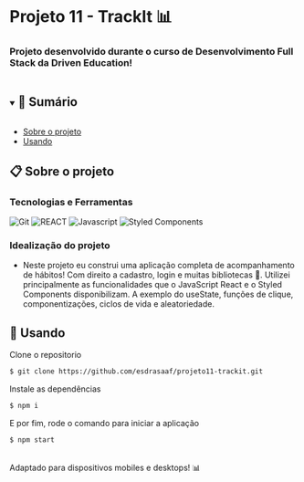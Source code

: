 # Projeto 11 - TrackIt 📊
<h3> Projeto desenvolvido durante o curso de Desenvolvimento Full Stack da Driven Education! </h3>

<details open="open">
  <summary><h2 style="display: inline-block">📜 Sumário</h2></summary>

- [Sobre o projeto](#sobre-o-projeto)
- [Usando](#usando)

</details>

<a name="sobre-o-projeto"></a>

## 📋 Sobre o projeto
### Tecnologias e Ferramentas

![Git](https://img.shields.io/badge/git-%23F05033.svg?style=for-the-badge&logo=git&logoColor=white)
![REACT](https://img.shields.io/badge/-React-blue?style=for-the-badge&color=5ed2f2&logo=react&logoColor=000000)
![Javascript](https://img.shields.io/badge/javascript-%23323330.svg?style=for-the-badge&loo=javascript&logoColor=%23F7DF1E&logo=javascript&logoColor=%23F7DF1E)
![Styled Components](https://img.shields.io/badge/styled--components-DB7093?style=flat&logo=styled-components&logoColor=white)

### Idealização do projeto
- Neste projeto eu construi uma aplicação completa de acompanhamento de hábitos! Com direito a cadastro, login e muitas bibliotecas 🙂. Utilizei principalmente as funcionalidades que o JavaScript React e o Styled Components disponibilizam. A exemplo do useState, funções de clique, componentizações, ciclos de vida e aleatoriedade.
<a name="usando"></a>

## 🏁 Usando

Clone o repositorio

```bash
$ git clone https://github.com/esdrasaaf/projeto11-trackit.git

```

Instale as dependências

```bash
$ npm i
```

E por fim, rode o comando para iniciar a aplicação

```bash
$ npm start
```

<a name="contribuindo"></a>

<br>
Adaptado para dispositivos mobiles e desktops! 📊
